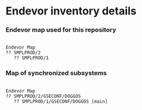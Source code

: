 # **Endevor inventory details**

### Endevor map used for this repository

```

Endevor Map
?? SMPLPROD/2
   ?? SMPLPROD/1

```

### Map of synchronized subsystems

```

Endevor Map
?? SMPLPROD/2/GSECONF/DOGGOS
   ?? SMPLPROD/1/GSECONF/DOGGOS [main]

```
